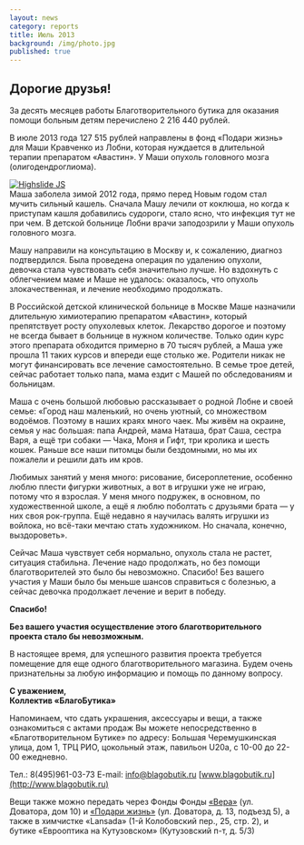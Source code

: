 ```yaml
---
layout: news
category: reports
title: Июль 2013
background: /img/photo.jpg
published: true
---
```


<h2>Дорогие друзья!</h2>

За десять месяцев работы Благотворительного бутика для оказания помощи больным детям перечислено 2 216 440 рублей. 
  
В июле 2013 года 127 515 рублей направлены в фонд «Подари жизнь» для Маши Кравченко из Лобни, которая нуждается в длительной терапии препаратом «Авастин». У Маши опухоль головного мозга (олигодендроглиома).
  
<div class="slides">
<a href="http://blagobutik.ru/img/sasha.jpg" class="highslide" onclick="return hs.expand(this)"><img src="http://blagobutik.ru/img/sasha_thumb.jpg" alt="Highslide JS" title="Click to enlarge"></a>
</div> 
Маша заболела зимой 2012 года, прямо перед Новым годом стал мучить сильный кашель. Сначала Машу лечили от коклюша, но когда к приступам кашля добавились судороги, стало ясно, что инфекция тут не при чем. В детской больнице Лобни врачи заподозрили у Маши опухоль головного мозга.  
    
Машу направили на консультацию в Москву и, к сожалению, диагноз подтвердился. Была проведена операция по удалению опухоли, девочка стала чувствовать себя значительно лучше. Но вздохнуть с облегчением маме и Маше не удалось: оказалось, что опухоль злокачественная, и лечение необходимо продолжать.  
  
В Российской детской клинической больнице в Москве Маше назначили длительную химиотерапию препаратом «Авастин», который препятствует росту опухолевых клеток. Лекарство дорогое и поэтому не всегда бывает в больнице в нужном количестве. Только один курс этого препарата обходится примерно в 70 тысяч рублей, а Маша уже прошла 11 таких курсов и впереди еще столько же. Родители никак не могут финансировать все лечение самостоятельно. В семье трое детей, сейчас работает только папа, мама ездит с Машей по обследованиям и больницам.  
    
Маша с очень большой любовью рассказывает о родной Лобне и своей семье: «Город наш маленький, но очень уютный, со множеством водоёмов. Поэтому в наших краях много чаек. Мы живём на окраине, семья у нас большая: папа Андрей, мама Наташа, брат Саша, сестра Варя, а ещё три собаки — Чака, Моня и Гифт, три кролика и шесть кошек. Раньше все наши питомцы были бездомными, но мы их пожалели и решили дать им кров.  
  
Любимых занятий у меня много: рисование, бисероплетение, особенно люблю плести фигурки животных, а вот в игрушки уже не играю, потому что я взрослая. У меня много подружек, в основном, по художественной школе, а ещё я люблю поболтать с друзьями брата — у них своя рок-группа. Ещё недавно я научилась валять игрушки из войлока, но всё-таки мечтаю стать художником. Но сначала, конечно, выздороветь».  
  
Сейчас Маша чувствует себя нормально, опухоль стала не растет, ситуация стабильна. Лечение надо продолжать, но без помощи благотворителей это было бы невозможно. Спасибо! Без вашего участия у Маши было бы меньше шансов справиться с болезнью, а сейчас девочка продолжает лечение и верит в победу.  
  
**Спасибо!**  
  
**Без вашего участия осуществление этого благотворительного проекта стало бы невозможным.**  
  
В настоящее время, для успешного развития проекта требуется помещение для еще одного благотворительного магазина. Будем очень признательны за любую информацию и помощь по данному вопросу.  
  
**С уважением,**  
**Коллектив «БлагоБутика»**

Напоминаем, что сдать украшения, аксессуары и вещи, а также ознакомиться с актами продаж Вы можете непосредственно в «Благотворительном Бутике» по адресу: Большая Черемушкинская улица, дом 1, ТРЦ РИО, цокольный этаж, павильон U20а, 
с 10-00 до 22-00 ежедневно.  

Тел.: 8(495)961-03-73  E-mail: [info@blagobutik.ru](mailto:info@blagobutik.ru) [www.blagobutik.ru](http://www.blagobutik.ru)  

Вещи также можно передать через Фонды Фонды [«Вера»](http://www.hospicefund.ru) (ул. Доватора, дом 10) и [«Подари жизнь»](http://podari-zhizn.ru) (ул. Доватора, д. 13, подъезд 5), а также в химчистке «Lansada» (1-й Колобовский пер., 25, стр. 2), и бутике «Еврооптика на Кутузовском» (Кутузовский п-т, д. 5/3)